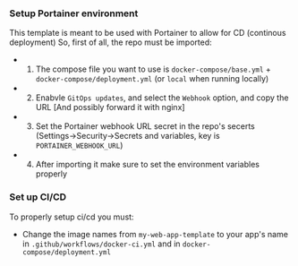 ### Setup Portainer environment
This template is meant to be used with Portainer to allow for CD (continous deployment)
So, first of all, the repo must be imported:
- 1. The compose file you want to use is `docker-compose/base.yml` + `docker-compose/deployment.yml` (or `local` when running locally)
- 2. Enabvle `GitOps updates`, and select the `Webhook` option, and copy the URL [And possibly forward it with nginx]
- 3. Set the Portainer webhook URL secret in the repo's secerts (Settings->Security->Secrets and variables, key is `PORTAINER_WEBHOOK_URL`)
- 4. After importing it make sure to set the environment variables properly

### Set up CI/CD
To properly setup ci/cd you must:
- Change the image names from `my-web-app-template` to your app's name in `.github/workflows/docker-ci.yml` and in `docker-compose/deployment.yml`
